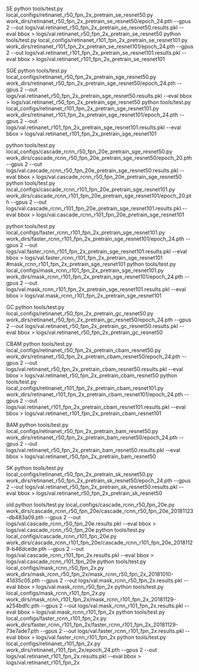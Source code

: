 SE
python tools/test.py local_configs/retinanet_r50_fpn_2x_pretrain_se_resnet50.py work_dirs/retinanet_r50_fpn_2x_pretrain_se_resnet50/epoch_24.pth --gpus 2 --out logs/val.retinanet_r50_fpn_2x_pretrain_se_resnet50.results.pkl --eval bbox > logs/val.retinanet_r50_fpn_2x_pretrain_se_resnet50
python tools/test.py local_configs/retinanet_r101_fpn_2x_pretrain_se_resnet101.py work_dirs/retinanet_r101_fpn_2x_pretrain_se_resnet101/epoch_24.pth --gpus 2 --out logs/val.retinanet_r101_fpn_2x_pretrain_se_resnet101.results.pkl --eval bbox > logs/val.retinanet_r101_fpn_2x_pretrain_se_resnet101


SGE
python tools/test.py local_configs/retinanet_r50_fpn_2x_pretrain_sge_resnet50.py work_dirs/retinanet_r50_fpn_2x_pretrain_sge_resnet50/epoch_24.pth --gpus 2 --out logs/val.retinanet_r50_fpn_2x_pretrain_sge_resnet50.results.pkl --eval bbox > logs/val.retinanet_r50_fpn_2x_pretrain_sge_resnet50
python tools/test.py local_configs/retinanet_r101_fpn_2x_pretrain_sge_resnet101.py work_dirs/retinanet_r101_fpn_2x_pretrain_sge_resnet101/epoch_24.pth --gpus 2 --out logs/val.retinanet_r101_fpn_2x_pretrain_sge_resnet101.results.pkl --eval bbox > logs/val.retinanet_r101_fpn_2x_pretrain_sge_resnet101

python tools/test.py local_configs/cascade_rcnn_r50_fpn_20e_pretrain_sge_resnet50.py work_dirs/cascade_rcnn_r50_fpn_20e_pretrain_sge_resnet50/epoch_20.pth --gpus 2 --out logs/val.cascade_rcnn_r50_fpn_20e_pretrain_sge_resnet50.results.pkl --eval bbox > logs/val.cascade_rcnn_r50_fpn_20e_pretrain_sge_resnet50
python tools/test.py local_configs/cascade_rcnn_r101_fpn_20e_pretrain_sge_resnet101.py work_dirs/cascade_rcnn_r101_fpn_20e_pretrain_sge_resnet101/epoch_20.pth --gpus 2 --out logs/val.cascade_rcnn_r101_fpn_20e_pretrain_sge_resnet101.results.pkl --eval bbox > logs/val.cascade_rcnn_r101_fpn_20e_pretrain_sge_resnet101

python tools/test.py local_configs/faster_rcnn_r101_fpn_2x_pretrain_sge_resnet101.py work_dirs/faster_rcnn_r101_fpn_2x_pretrain_sge_resnet101/epoch_24.pth --gpus 2 --out logs/val.faster_rcnn_r101_fpn_2x_pretrain_sge_resnet101.results.pkl --eval bbox > logs/val.faster_rcnn_r101_fpn_2x_pretrain_sge_resnet101
#mask_rcnn_r101_fpn_2x_pretrain_sge_resnet101
python tools/test.py local_configs/mask_rcnn_r101_fpn_2x_pretrain_sge_resnet101.py work_dirs/mask_rcnn_r101_fpn_2x_pretrain_sge_resnet101/epoch_24.pth --gpus 2 --out logs/val.mask_rcnn_r101_fpn_2x_pretrain_sge_resnet101.results.pkl --eval bbox > logs/val.mask_rcnn_r101_fpn_2x_pretrain_sge_resnet101


GC
python tools/test.py local_configs/retinanet_r50_fpn_2x_pretrain_gc_resnet50.py work_dirs/retinanet_r50_fpn_2x_pretrain_gc_resnet50/epoch_24.pth --gpus 2 --out logs/val.retinanet_r50_fpn_2x_pretrain_gc_resnet50.results.pkl --eval bbox > logs/val.retinanet_r50_fpn_2x_pretrain_gc_resnet50


CBAM
python tools/test.py local_configs/retinanet_r50_fpn_2x_pretrain_cbam_resnet50.py work_dirs/retinanet_r50_fpn_2x_pretrain_cbam_resnet50/epoch_24.pth --gpus 2 --out logs/val.retinanet_r50_fpn_2x_pretrain_cbam_resnet50.results.pkl --eval bbox > logs/val.retinanet_r50_fpn_2x_pretrain_cbam_resnet50
python tools/test.py local_configs/retinanet_r101_fpn_2x_pretrain_cbam_resnet101.py work_dirs/retinanet_r101_fpn_2x_pretrain_cbam_resnet101/epoch_24.pth --gpus 2 --out logs/val.retinanet_r101_fpn_2x_pretrain_cbam_resnet101.results.pkl --eval bbox > logs/val.retinanet_r101_fpn_2x_pretrain_cbam_resnet101


BAM
python tools/test.py local_configs/retinanet_r50_fpn_2x_pretrain_bam_resnet50.py work_dirs/retinanet_r50_fpn_2x_pretrain_bam_resnet50/epoch_24.pth --gpus 2 --out logs/val.retinanet_r50_fpn_2x_pretrain_bam_resnet50.results.pkl --eval bbox > logs/val.retinanet_r50_fpn_2x_pretrain_bam_resnet50


SK
python tools/test.py local_configs/retinanet_r50_fpn_2x_pretrain_sk_resnet50.py work_dirs/retinanet_r50_fpn_2x_pretrain_sk_resnet50/epoch_24.pth --gpus 2 --out logs/val.retinanet_r50_fpn_2x_pretrain_sk_resnet50.results.pkl --eval bbox > logs/val.retinanet_r50_fpn_2x_pretrain_sk_resnet50


old
python tools/test.py local_configs/cascade_rcnn_r50_fpn_20e.py work_dirs/cascade_rcnn_r50_fpn_20e/cascade_rcnn_r50_fpn_20e_20181123-db483a09.pth --gpus 2 --out logs/val.cascade_rcnn_r50_fpn_20e.results.pkl --eval bbox > logs/val.cascade_rcnn_r50_fpn_20e
python tools/test.py local_configs/cascade_rcnn_r101_fpn_20e.py work_dirs/cascade_rcnn_r101_fpn_20e/cascade_rcnn_r101_fpn_20e_20181129-b46dcede.pth --gpus 2 --out logs/val.cascade_rcnn_r101_fpn_2x.results.pkl --eval bbox > logs/val.cascade_rcnn_r101_fpn_20e
python tools/test.py local_configs/mask_rcnn_r50_fpn_2x.py work_dirs/mask_rcnn_r50_fpn_2x/mask_rcnn_r50_fpn_2x_20181010-41d35c05.pth --gpus 2 --out logs/val.mask_rcnn_r50_fpn_2x.results.pkl --eval bbox > logs/val.mask_rcnn_r50_fpn_2x
python tools/test.py local_configs/mask_rcnn_r101_fpn_2x.py work_dirs/mask_rcnn_r101_fpn_2x/mask_rcnn_r101_fpn_2x_20181129-a254bdfc.pth --gpus 2 --out logs/val.mask_rcnn_r101_fpn_2x.results.pkl --eval bbox > logs/val.mask_rcnn_r101_fpn_2x
python tools/test.py local_configs/faster_rcnn_r101_fpn_2x.py work_dirs/faster_rcnn_r101_fpn_2x/faster_rcnn_r101_fpn_2x_20181129-73e7ade7.pth --gpus 2 --out logs/val.faster_rcnn_r101_fpn_2x.results.pkl --eval bbox > logs/val.faster_rcnn_r101_fpn_2x
python tools/test.py local_configs/retinanet_r101_fpn_2x.py work_dirs/retinanet_r101_fpn_2x/epoch_24.pth --gpus 2 --out logs/val.retinanet_r101_fpn_2x.results.pkl --eval bbox > logs/val.retinanet_r101_fpn_2x

